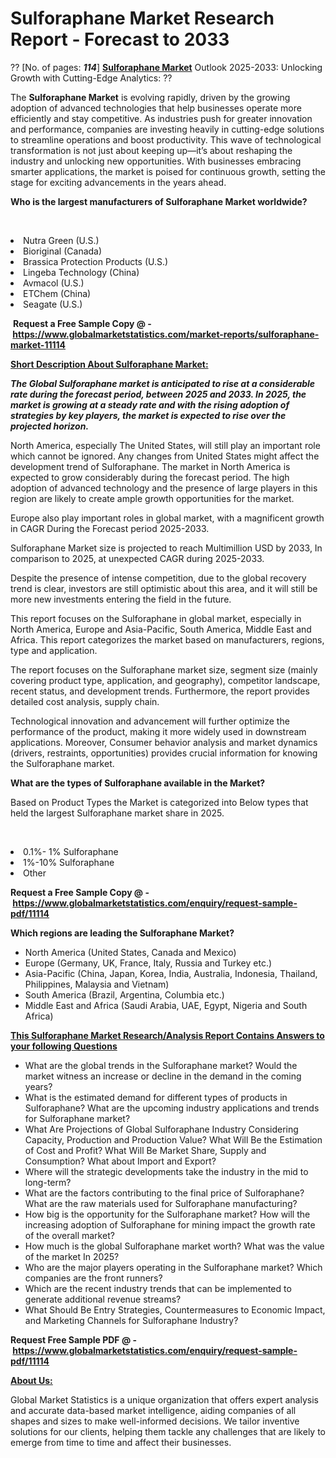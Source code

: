 <H1>Sulforaphane Market Research Report - Forecast to 2033</H1><p>?? [No. of pages:&nbsp;<strong><em>114</em></strong>]&nbsp;<strong><a href="https://www.globalmarketstatistics.com/market-reports/sulforaphane-market-11114">Sulforaphane&nbsp;Market</a></strong>&nbsp;Outlook 2025-2033: Unlocking Growth with Cutting-Edge Analytics: ??</p><p>The <strong>Sulforaphane Market</strong> is evolving rapidly, driven by the growing adoption of advanced technologies that help businesses operate more efficiently and stay competitive. As industries push for greater innovation and performance, companies are investing heavily in cutting-edge solutions to streamline operations and boost productivity. This wave of technological transformation is not just about keeping up&mdash;it&rsquo;s about reshaping the industry and unlocking new opportunities. With businesses embracing smarter applications, the market is poised for continuous growth, setting the stage for exciting advancements in the years ahead.</p><p><strong>Who is the largest manufacturers of Sulforaphane Market worldwide?</strong></p><p>&nbsp;<li>Nutra Green (U.S.)<li> Bioriginal (Canada)<li> Brassica Protection Products (U.S.)<li> Lingeba Technology (China)<li> Avmacol (U.S.)<li> ETChem (China)<li> Seagate (U.S.)</p><p>&nbsp;<strong>Request a Free Sample Copy @ -&nbsp;<a href="https://www.globalmarketstatistics.com/market-reports/sulforaphane-market-11114">https://www.globalmarketstatistics.com/market-reports/sulforaphane-market-11114</a></strong></p><p><strong><u>Short Description About Sulforaphane Market:</u></strong></p><p><strong><em>The Global Sulforaphane market is anticipated to rise at a considerable rate during the forecast period, between 2025 and 2033. In 2025, the market is growing at a steady rate and with the rising adoption of strategies by key players, the market is expected to rise over the projected horizon.</em></strong></p><p>North America, especially The United States, will still play an important role which cannot be ignored. Any changes from United States might affect the development trend of Sulforaphane. The market in North America is expected to grow considerably during the forecast period. The high adoption of advanced technology and the presence of large players in this region are likely to create ample growth opportunities for the market.</p><p>Europe also play important roles in global market, with a magnificent growth in CAGR During the Forecast period 2025-2033.</p><p>Sulforaphane Market size is projected to reach Multimillion USD by 2033, In comparison to 2025, at unexpected CAGR during 2025-2033.</p><p>Despite the presence of intense competition, due to the global recovery trend is clear, investors are still optimistic about this area, and it will still be more new investments entering the field in the future.</p><p>This report focuses on the Sulforaphane in global market, especially in North America, Europe and Asia-Pacific, South America, Middle East and Africa. This report categorizes the market based on manufacturers, regions, type and application.</p><p>The report focuses on the Sulforaphane market size, segment size (mainly covering product type, application, and geography), competitor landscape, recent status, and development trends. Furthermore, the report provides detailed cost analysis, supply chain.</p><p>Technological innovation and advancement will further optimize the performance of the product, making it more widely used in downstream applications. Moreover, Consumer behavior analysis and market dynamics (drivers, restraints, opportunities) provides crucial information for knowing the Sulforaphane market.</p><p><strong>What are the types of Sulforaphane available in the Market?</strong></p><p>Based on Product Types the Market is categorized into Below types that held the largest Sulforaphane market share in 2025.</p><p>&nbsp;<li>0.1%- 1% Sulforaphane<li> 1%-10% Sulforaphane<li> Other&nbsp;</p><p><strong>Request a Free Sample Copy @ -&nbsp;<a href="https://www.globalmarketstatistics.com/enquiry/request-sample-pdf/11114">https://www.globalmarketstatistics.com/enquiry/request-sample-pdf/11114</a></strong></p><p><strong>Which regions are leading the Sulforaphane Market?</strong></p><ul><li>North America (United States, Canada and Mexico)</li><li>Europe (Germany, UK, France, Italy, Russia and Turkey etc.)</li><li>Asia-Pacific (China, Japan, Korea, India, Australia, Indonesia, Thailand, Philippines, Malaysia and Vietnam)</li><li>South America (Brazil, Argentina, Columbia etc.)</li><li>Middle East and Africa (Saudi Arabia, UAE, Egypt, Nigeria and South Africa)</li></ul><p><strong><u>This Sulforaphane Market Research/Analysis Report Contains Answers to your following Questions</u></strong></p><ul><li>What are the global trends in the Sulforaphane market? Would the market witness an increase or decline in the demand in the coming years?</li><li>What is the estimated demand for different types of products in Sulforaphane? What are the upcoming industry applications and trends for Sulforaphane market?</li><li>What Are Projections of Global Sulforaphane Industry Considering Capacity, Production and Production Value? What Will Be the Estimation of Cost and Profit? What Will Be Market Share, Supply and Consumption? What about Import and Export?</li><li>Where will the strategic developments take the industry in the mid to long-term?</li><li>What are the factors contributing to the final price of Sulforaphane? What are the raw materials used for Sulforaphane manufacturing?</li><li>How big is the opportunity for the Sulforaphane market? How will the increasing adoption of Sulforaphane for mining impact the growth rate of the overall market?</li><li>How much is the global Sulforaphane market worth? What was the value of the market In 2025?</li><li>Who are the major players operating in the Sulforaphane market? Which companies are the front runners?</li><li>Which are the recent industry trends that can be implemented to generate additional revenue streams?</li><li>What Should Be Entry Strategies, Countermeasures to Economic Impact, and Marketing Channels for Sulforaphane Industry?</li></ul><p><strong>Request Free Sample PDF @ -&nbsp;<a href="https://www.globalmarketstatistics.com/enquiry/request-sample-pdf/11114">https://www.globalmarketstatistics.com/enquiry/request-sample-pdf/11114</a></strong></p><p><strong><u>About Us:</u></strong></p><p>Global Market Statistics&nbsp;is a unique organization that offers expert analysis and accurate data-based market intelligence, aiding companies of all shapes and sizes to make well-informed decisions. We tailor inventive solutions for our clients, helping them tackle any challenges that are likely to emerge from time to time and affect their businesses.</p>
